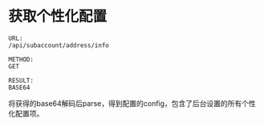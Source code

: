 # 获取个性化配置

```
URL: 
/api/subaccount/address/info

METHOD: 
GET

RESULT:
BASE64
```

将获得的base64解码后parse，得到配置的config，包含了后台设置的所有个性化配置项。
